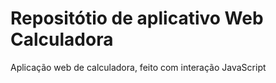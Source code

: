 # Repositótio de aplicativo Web Calculadora

Aplicação web de calculadora, feito com interação JavaScript
